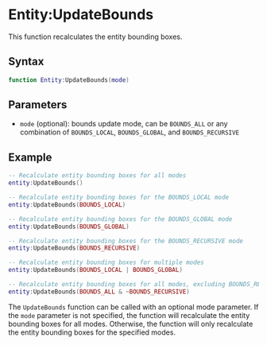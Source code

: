 # Entity:UpdateBounds

This function recalculates the entity bounding boxes.

## Syntax

```lua
function Entity:UpdateBounds(mode)
```

## Parameters

- `mode` (optional): bounds update mode, can be `BOUNDS_ALL` or any combination of `BOUNDS_LOCAL`, `BOUNDS_GLOBAL`, and `BOUNDS_RECURSIVE`

## Example

```lua
-- Recalculate entity bounding boxes for all modes
entity:UpdateBounds()

-- Recalculate entity bounding boxes for the BOUNDS_LOCAL mode
entity:UpdateBounds(BOUNDS_LOCAL)

-- Recalculate entity bounding boxes for the BOUNDS_GLOBAL mode
entity:UpdateBounds(BOUNDS_GLOBAL)

-- Recalculate entity bounding boxes for the BOUNDS_RECURSIVE mode
entity:UpdateBounds(BOUNDS_RECURSIVE)

-- Recalculate entity bounding boxes for multiple modes
entity:UpdateBounds(BOUNDS_LOCAL | BOUNDS_GLOBAL)

-- Recalculate entity bounding boxes for all modes, excluding BOUNDS_RECURSIVE
entity:UpdateBounds(BOUNDS_ALL & ~BOUNDS_RECURSIVE)
```

The `UpdateBounds` function can be called with an optional mode parameter. If the `mode` parameter is not specified, the function will recalculate the entity bounding boxes for all modes. 
Otherwise, the function will only recalculate the entity bounding boxes for the specified modes.